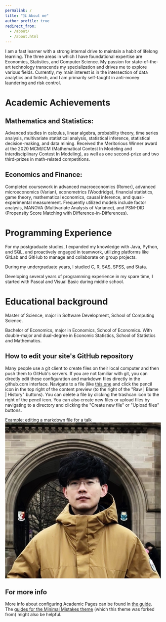 ```yaml
---
permalink: /
title: "我 About me"
author_profile: true
redirect_from: 
  - /about/
  - /about.html
---
```


I am a fast learner with a strong internal drive to maintain a habit of lifelong learning. The three areas in which I have foundational expertise are Economics, Statistics, and Computer Science. My passion for state-of-the-art technology transcends my specialization and drives me to explore various fields. Currently, my main interest is in the intersection of data analytics and fintech, and I am primarily self-taught in anti-money laundering and risk control.  

Academic Achievements
======
Mathematics and Statistics:
------
Advanced studies in calculus, linear algebra, probability theory, time series analysis, multivariate statistical analysis, statistical inference, statistical decision-making, and data mining. Received the Meritorious Winner award at the 2020 MCM/ICM (Mathematical Contest In Modeling and Interdisciplinary Contest In Modeling), as well as one second-prize and two third-prizes in math-related competitions.  

Economics and Finance: 
------
Completed coursework in advanced macroeconomics (Romer), advanced microeconomics (Varian), econometrics (Woodridge), financial statistics, game theory, mathematical economics, causal inference, and quasi-experimental measurement. Frequently utilized models include factor analysis, MANOVA (Multivariate Analysis of Variance), and PSM-DID (Propensity Score Matching with Difference-in-Differences).  

Programming Experience
======
For my postgraduate studies, I expanded my knowledge with Java, Python, and SQL, and proactively engaged in teamwork, utilizing platforms like GitLab and GitHub to manage and collaborate on group projects.  
  
During my undergraduate years, I studied C, R, SAS, SPSS, and Stata.  
  
Developing several years of programming experience in my spare time, I started with Pascal and Visual Basic during middle school.  

Educational background
======
Master of Science, major in Software Development, School of Computing Science.  
  
Bachelor of Economics, major in Economics, School of Economics. With double-major and dual-degree in Economic Statistics, School of Statistics and Mathematics.  

How to edit your site's GitHub repository
------
Many people use a git client to create files on their local computer and then push them to GitHub's servers. If you are not familiar with git, you can directly edit these configuration and markdown files directly in the github.com interface. Navigate to a file (like [this one](https://github.com/academicpages/academicpages.github.io/blob/master/_talks/2012-03-01-talk-1.md) and click the pencil icon in the top right of the content preview (to the right of the "Raw | Blame | History" buttons). You can delete a file by clicking the trashcan icon to the right of the pencil icon. You can also create new files or upload files by navigating to a directory and clicking the "Create new file" or "Upload files" buttons. 

Example: editing a markdown file for a talk
![Editing a markdown file for a talk](/images/111.png)

For more info
------
More info about configuring Academic Pages can be found in [the guide](https://academicpages.github.io/markdown/). The [guides for the Minimal Mistakes theme](https://mmistakes.github.io/minimal-mistakes/docs/configuration/) (which this theme was forked from) might also be helpful.
